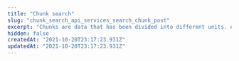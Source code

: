 ```yaml
---
title: "Chunk search"
slug: "chunk_search_api_services_search_chunk_post"
excerpt: "Chunks are data that has been divided into different units. e.g. A paragraph is made of many sentence chunks, a sentence is made of many word chunks, an image frame in a video. By searching through chunks you can pinpoint more specifically where a match is occuring.\nWhen creating a chunk in your document use the suffix \"_chunk_\" and \"_chunkvector_\". An example of a document with chunks:\n\n    {\n        \"_id\" : \"123\",\n        \"title\" : \"Lorem Ipsum Article\",\n        \"description\" : \"Lorem Ipsum is simply dummy text of the printing and typesetting industry. Lorem Ipsum has been the industry's standard dummy text ever since the 1500s, when an unknown printer took a galley of type and scrambled it to make a type specimen book. It has survived not only five centuries, but also the leap into electronic typesetting, remaining essentially unchanged.\",\n        \"description_vector_\" : [1.1, 1.2, 1.3],\n        \"description_sentence_chunk_\" : [\n            {\"sentence_id\" : 0, \"sentence_chunkvector_\" : [0.1, 0.2, 0.3], \"sentence\" : \"Lorem Ipsum is simply dummy text of the printing and typesetting industry.\"},\n            {\"sentence_id\" : 1, \"sentence_chunkvector_\" : [0.4, 0.5, 0.6], \"sentence\" : \"Lorem Ipsum has been the industry's standard dummy text ever since the 1500s, when an unknown printer took a galley of type and scrambled it to make a type specimen book.\"},\n            {\"sentence_id\" : 2, \"sentence_chunkvector_\" : [0.7, 0.8, 0.9], \"sentence\" : \"It has survived not only five centuries, but also the leap into electronic typesetting, remaining essentially unchanged.\"},\n        ]\n    }\n\nFor combining chunk search with other search checkout **/services/search/advanced_chunk**."
hidden: false
createdAt: "2021-10-20T23:17:23.931Z"
updatedAt: "2021-10-20T23:17:23.931Z"
---
```

